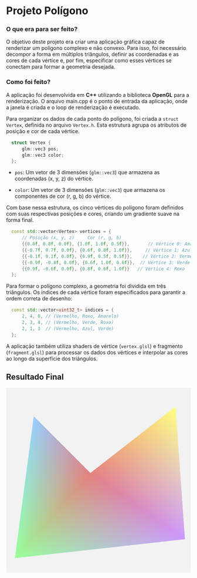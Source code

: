 # Projeto Polígono

### O que era para ser feito?
  O objetivo deste projeto era criar uma aplicação gráfica capaz de renderizar um polígono complexo e não convexo. Para isso, foi necessário decompor a forma em múltiplos triângulos, definir as coordenadas e as cores de cada vértice e, por fim, especificar como esses vértices se conectam para formar a geometria desejada.

### Como foi feito?
A aplicação foi desenvolvida em **C++** utilizando a biblioteca **OpenGL** para a renderização. O arquivo main.cpp é o ponto de entrada da aplicação, onde a janela é criada e o loop de renderização é executado.

Para organizar os dados de cada ponto do polígono, foi criada a `struct Vertex`, definida no arquivo `Vertex.h`. Esta estrutura agrupa os atributos de posição e cor de cada vértice.

```cpp
  struct Vertex {
      glm::vec3 pos;
      glm::vec3 color;
  };
```

- `pos`: Um vetor de 3 dimensões (`glm::vec3`) que armazena as coordenadas (x, y, z) do vértice.

- `color`: Um vetor de 3 dimensões (`glm::vec3`) que armazena os componentes de cor (r, g, b) do vértice.

Com base nessa estrutura, os cinco vértices do polígono foram definidos com suas respectivas posições e cores, criando um gradiente suave na forma final.

```cpp
  const std::vector<Vertex> vertices = {
      // Posição (x, y, z)     Cor (r, g, b)
      {{0.8f, 0.8f, 0.0f}, {1.0f, 1.0f, 0.5f}},       // Vértice 0: Amarelo
      {{-0.7f, 0.7f, 0.0f}, {0.6f, 0.8f, 1.0f}},     // Vértice 1: Azul 
      {{-0.1f, 0.1f, 0.0f}, {0.9f, 0.5f, 0.5f}},    // Vértice 2: Vermelho
      {{-0.9f, -0.8f, 0.0f}, {0.6f, 1.0f, 0.6f}},  // Vértice 3: Verde
      {{0.9f, -0.6f, 0.0f}, {0.8f, 0.6f, 1.0f}}   // Vértice 4: Roxo
  };
```
Para formar o polígono complexo, a geometria foi dividida em três triângulos. Os índices de cada vértice foram especificados para garantir a ordem correta de desenho:


```cpp
  const std::vector<uint32_t> indices = {
      2, 4, 0, // (Vermelho, Roxo, Amarelo)
      2, 3, 4, // (Vermelho, Verde, Roxo)
      2, 1, 3  // (Vermelho, Azul, Verde)
  };
```
A aplicação também utiliza shaders de vértice (`vertex.glsl`) e fragmento (`fragment.glsl`) para processar os dados dos vértices e interpolar as cores ao longo da superfície dos triângulos.

## Resultado Final
![screenshot](entregaveis/poligono.png)
